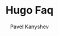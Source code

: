---
title: "Hugo Faq"
thumbnail: 'images/theme/thumbnail/hugo-faq.png'
github: https://github.com/aerohub/hugo-faq-theme
demo: https://themes.gohugo.io/theme/hugo-faq-theme/
author: Pavel Kanyshev
ssg:
  - Hugo
---